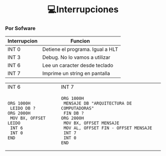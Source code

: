 <h1 align="center"> 💻Interrupciones</h1>

### Por Sofware


| Interrupcion | Funcion |
| ------------- | ------------- |
| INT 0  | Detiene el programa. Igual a HLT  |
| INT 3  | Debug. No lo vamos a utilizar  |
| INT 6  | Lee un caracter desde teclado  |
| INT 7  | Imprime un string en pantalla  |

<table>
<tr>
<td> INT 6 </td> <td> INT 7 </td>
</tr>
<tr>
<td>
 
```Assembly
ORG 1000H
 LEIDO DB ?
ORG 2000H
 MOV BX, OFFSET LEIDO
 INT 6    
 INT 0
END
```
</td>
<td>
 
```Assembly
ORG 1000H
 MENSAJE DB "ARQUITECTURA DE COMPUTADORAS"
 FIN DB ?
ORG 2000H
 MOV BX, OFFSET MENSAJE
 MOV AL, OFFSET FIN - OFFSET MENSAJE
 INT 7    
 INT 0
END
```
 
</td>

</tr>
 
</table>




